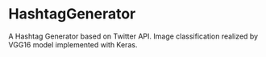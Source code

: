 # HashtagGenerator
A Hashtag Generator based on Twitter API. Image classification realized by VGG16 model implemented with Keras. 
